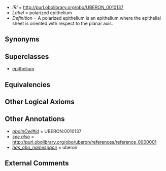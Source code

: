  * *IRI* = http://purl.obolibrary.org/obo/UBERON_0010137
 * *Label* = polarized epithelium
 * *Definition* = A polarized epithelium is an epithelium where the epithelial sheet is oriented with respect to the planar axis.

## Synonyms


## Superclasses

 * [epithelium](../../UBERON/83/UBERON_0000483.md)

## Equivalencies


## Other Logical Axioms


## Other Annotations

 * *[oboInOwl#id](../../id/oboInOwl#id.md)* = UBERON:0010137
 * *[see also](../../so/rdf-schema#seeAlso.md)* = http://purl.obolibrary.org/obo/uberon/references/reference_0000001
 * *[has_obo_namespace](../../ce/oboInOwl#hasOBONamespace.md)* = uberon

## External Comments

